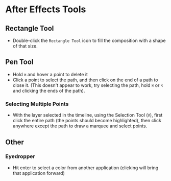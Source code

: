 # After Effects Tools

## Rectangle Tool

- Double-click the `Rectangle Tool` icon to fill the composition with a shape of that size.

## Pen Tool

- Hold `⌘` and hover a point to delete it
- Click a point to select the path, and then click on the end of a path to close it. (This doesn't appear to work, try selecting the path, hold `⌘` or `⌥` and clicking the ends of the path).

### Selecting Multiple Points

- With the layer selected in the timeline, using the Selection Tool (`V`), first click the entire path (the points should become highlighted), then click anywhere except the path to draw a marquee and select points.

## Other

### Eyedropper

- Hit enter to select a color from another application (clicking will bring that application forward)
